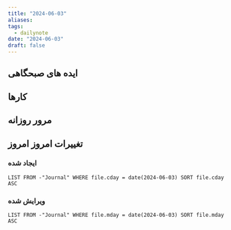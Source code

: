 ```yaml
---
title: "2024-06-03"
aliases: 
tags:
  - dailynote
date: "2024-06-03"
draft: false
---
```


## ایده های صبحگاهی


## کارها


## مرور روزانه

## تغییرات امروز امروز

### ایجاد شده

```dataview
LIST FROM -"Journal" WHERE file.cday = date(2024-06-03) SORT file.cday ASC
```

### ویرایش شده

```dataview
LIST FROM -"Journal" WHERE file.mday = date(2024-06-03) SORT file.mday ASC
```